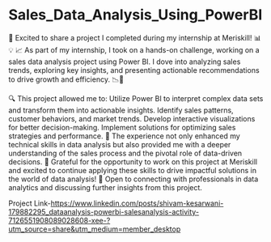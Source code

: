 # Sales_Data_Analysis_Using_PowerBI
 🚀 Excited to share a project I completed during my internship at Meriskill! 📊💡
📈 As part of my internship, I took on a hands-on challenge, working on a sales data analysis project using Power BI. I dove into analyzing sales trends, exploring key insights, and presenting actionable recommendations to drive growth and efficiency. 📉💼

🔍 This project allowed me to:
Utilize Power BI to interpret complex data sets and transform them into actionable insights.
Identify sales patterns, customer behaviors, and market trends.
Develop interactive visualizations for better decision-making.
Implement solutions for optimizing sales strategies and performance.
📌 The experience not only enhanced my technical skills in data analysis but also provided me with a deeper understanding of the sales process and the pivotal role of data-driven decisions.
🌟 Grateful for the opportunity to work on this project at Meriskill and excited to continue applying these skills to drive impactful solutions in the world of data analysis!
📩 Open to connecting with professionals in data analytics and discussing further insights from this project.

Project Link-https://www.linkedin.com/posts/shivam-kesarwani-179882295_dataanalysis-powerbi-salesanalysis-activity-7126551908089028608-xee-?utm_source=share&utm_medium=member_desktop
